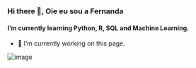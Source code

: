 ### Hi there 👋, Oie eu sou a Fernanda 
#### I’m currently learning Python, R, SQL and Machine Learning.


- 🔭 I’m currently working on this page. 




![image](https://user-images.githubusercontent.com/107155081/202574293-55f3162a-6688-4245-9a50-cc674d03fef2.png)
